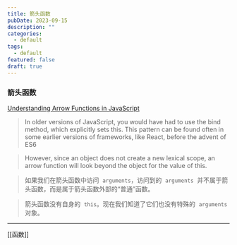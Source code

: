 ```yaml
---
title: 箭头函数
pubDate: 2023-09-15
description: ""
categories:
  - default
tags:
  - default
featured: false
draft: true
---
```

### 箭头函数

[Understanding Arrow Functions in JavaScript](https://www.digitalocean.com/community/tutorials/understanding-arrow-functions-in-javascript)

> In older versions of JavaScript, you would have had to use the bind method, which explicitly sets this. This pattern can be found often in some earlier versions of frameworks, like React, before the advent of ES6

> However, since an object does not create a new lexical scope, an arrow function will look beyond the object for the value of this.

> 如果我们在箭头函数中访问  `arguments`，访问到的  `arguments`  并不属于箭头函数，而是属于箭头函数外部的“普通”函数。

> 箭头函数没有自身的  `this`。现在我们知道了它们也没有特殊的  `arguments`  对象。

---

[[函数]]
